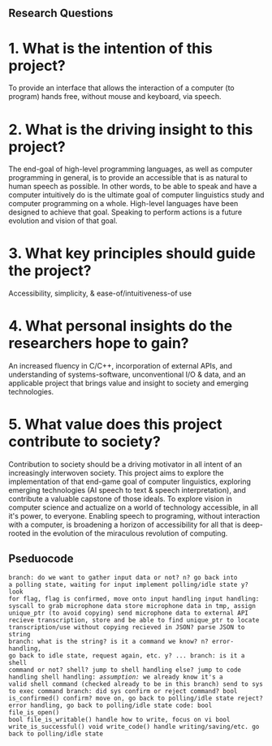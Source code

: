 ## Research Questions
# 1. What is the intention of this project?
To provide an interface that allows the interaction of a computer (to program) hands free, without mouse and keyboard, via speech.
# 2. What is the driving insight to this project?
The end-goal of high-level programming languages, as well as computer programming in general, is to provide an accessible that is as natural to human speech as possible. In other words, to be able to speak and have a computer intuitively do is the ultimate goal of computer linguistics study and computer programming on a whole. High-level languages have been designed to achieve that goal. Speaking to perform actions is a future evolution and vision of that goal.
# 3. What key principles should guide the project?
Accessibility, simplicity, & ease-of/intuitiveness-of use
# 4. What personal insights do the researchers hope to gain?
An increased fluency in C/C++, incorporation of external APIs, and understanding of systems-software, unconventional I/O & data, and an applicable project that brings value and insight to society and emerging technologies.
# 5. What value does this project contribute to society?
Contribution to society should be a driving motivator in all intent of an increasingly interwoven society. This project aims to explore the implementation of that end-game goal of computer linguistics, exploring emerging technologies (AI speech to text & speech interpretation), and contribute a valuable capstone of those ideals. To explore vision in computer science and actualize on a world of technology accessible, in all it's power, to everyone. Enabling speech to programing, without interaction with a computer, is broadening a horizon of accessibility for all that is deep-rooted in the evolution of the miraculous revolution of computing.
## Pseduocode
<code>branch: do we want to gather input data or not?
    n? go back into a polling state, waiting for input
      implement polling/idle state
    y? look for flag, flag is confirmed, move onto input handling
input handling: syscall to grab microphone data
  store microphone data in tmp, assign unique_ptr (to avoid copying)
  send microphone data to external API
  recieve transcription, store and be able to find
  unique_ptr to locate transcription/use without copying
  recieved in JSON? parse JSON to string
branch: what is the string? is it a command we know?
  n? error-handling, go back to idle state, request again, etc.
  y? ...
    branch: is it a shell command or not?
      shell? jump to shell handling
      else? jump to code handling
shell handling: *assumption:* we already know it's a valid shell command (checked already to be in this branch)
  send to sys to exec command
    branch: did sys confirm or reject command? bool is_confirmed()
      confirm? move on, go back to polling/idle state
      reject? error handling, go back to polling/idle state
code:
  bool file_is_open()
  bool file_is_writable()
    handle how to write, focus on vi
  bool write_is_successful()
  void write_code()
    handle writing/saving/etc.
go back to polling/idle state</code>
